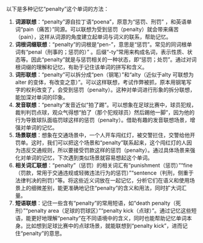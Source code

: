 以下是多种记忆“penalty”这个单词的方法：
1. **词源联想**：“penalty”源自拉丁语“poena”，原意为“惩罚、刑罚” ，和英语单词“pain（痛苦）”同源。可以联想为受到惩罚（penalty）就会带来痛苦（pain），这样从词源的角度建立起单词与词义的联系，帮助记忆。
2. **词根词缀联想**：“penalty”的词根是“pen-”，意思是“惩罚”。常见的同词根单词有“penal（刑事的；惩罚的）” 。后缀“-ty”常用来构成名词，表示性质、状态等。因此“penalty”就是与惩罚相关的一种状态，即“惩罚；处罚”。通过对词根词缀的理解和记忆，有助于记住该单词的拼写和含义。
3. **词形联想**：“penalty”可以拆分成“pen（钢笔）”和“alty（近似于alty 可联想为 alter 的变体，有改变之意）”。可以这样联想，考试作弊被抓，原本用钢笔写字的权利改变了，会受到惩罚（penalty）。这种对单词进行形象的拆分联想，能加深对单词的印象。
4. **发音联想**：“penalty”发音近似“拍了踢”。可以想象在足球比赛中，球员犯规，裁判判罚点球，观众气得想“拍了（那个犯规球员）然后踢他一脚”，因为他的行为导致球队面临罚球这样的惩罚（penalty）。借助有趣的发音联想场景，增强对单词的记忆。
5. **场景联想**：想象在交通场景中，一个人开车闯红灯，被交警拦住，交警给他开罚单。这时，我们可以把这个场景和“penalty”联系起来，这个闯红灯的人因为违反交通规则，所以要接受罚款这样的惩罚（penalty）。通过具体场景来强化对单词的记忆，下次遇到类似场景就容易想起这个单词。
6. **相关词汇联想**：“penalty”（惩罚）的相关词汇有“punishment（惩罚）”“fine（罚款，常用于交通违规或轻微违法行为的惩罚）”“sentence（判刑，侧重于法律判决的刑罚）”等。将这些近义词放在一起记忆，分析它们在语义和使用场景上的细微差别，能更准确地记住“penalty”的含义和用法，同时扩大词汇量。
7. **短语联想**：记住一些含有“penalty”的常用短语，如“death penalty（死刑）”“penalty area（足球的罚球区）”“penalty kick（点球）”。通过记忆这些短语，能更好地理解“penalty”在不同语境中的含义，同时也能帮助记忆单词本身。比如想到足球比赛中的点球场景，就能联想到“penalty kick”，进而记住“penalty”的意思。 